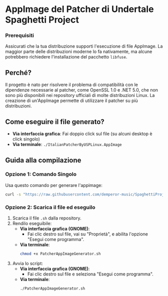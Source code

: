 # AppImage del Patcher di Undertale Spaghetti Project 
### Prerequisiti
Assicurati che la tua distribuzione supporti l'esecuzione di file AppImage. La maggior parte delle distribuzioni moderne lo fa nativamente, ma alcune potrebbero richiedere l'installazione del pacchetto `libfuse`.


## Perché?
Il progetto è nato per risolvere il problema di compatibilità con le dipendenze necessarie al patcher, come OpenSSL 1.0 e .NET 5.0, che non sono più disponibili nei repository ufficiali di molte distribuzioni Linux. La creazione di un'AppImage permette di utilizzare il patcher su più distribuzioni.

## Come eseguire il file generato?
- **Via interfaccia grafica**: Fai doppio click sul file (su alcuni desktop è click singolo)
- **Via terminale**: `./ItalianPatcherByUSPLinux.AppImage`

## Guida alla compilazione

### Opzione 1: Comando Singolo
Usa questo comando per generare l'appimage:  
```bash
curl -s "https://raw.githubusercontent.com/demperor-music/SpaghettiProjectAppImageGenerator/refs/heads/main/PatcherAppImageGenerator.sh" | bash
```

### Opzione 2: Scarica il file ed eseguilo
1. Scarica il file `.sh` dalla repository.  
2. Rendilo eseguibile:  
   - **Via interfaccia grafica (GNOME)**:  
     - Fai clic destro sul file, vai su "Proprietà", e abilita l'opzione "Esegui come programma".
   - **Via terminale**:  
     ```bash
     chmod +x PatcherAppImageGenerator.sh
     ```    
3. Avvia lo script:    
   - **Via interfaccia grafica (GNOME)**:  
     - Fai clic destro sul file e seleziona "Esegui come programma".
   - **Via terminale**:  
     ```bash
     ./PatcherAppImageGenerator.sh
     ```
